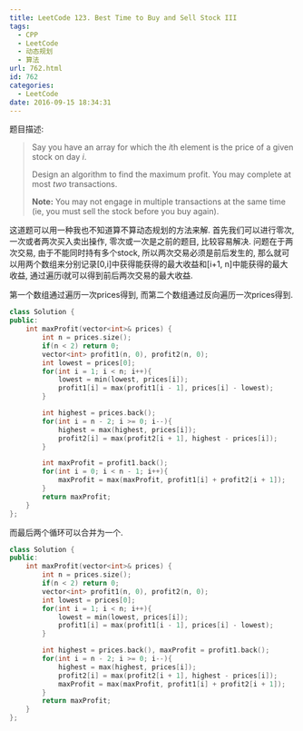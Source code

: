 ```yaml
---
title: LeetCode 123. Best Time to Buy and Sell Stock III
tags:
  - CPP
  - LeetCode
  - 动态规划
  - 算法
url: 762.html
id: 762
categories:
  - LeetCode
date: 2016-09-15 18:34:31
---
```

题目描述:

> Say you have an array for which the *i*th element is the price of a given stock on day *i*.
>
> Design an algorithm to find the maximum profit. You may complete at most *two* transactions.
>
> **Note:**
> You may not engage in multiple transactions at the same time (ie, you must sell the stock before you buy again).

这道题可以用一种我也不知道算不算动态规划的方法来解. 首先我们可以进行零次, 一次或者两次买入卖出操作, 零次或一次是之前的题目, 比较容易解决. 问题在于两次交易, 由于不能同时持有多个stock, 所以两次交易必须是前后发生的, 那么就可以用两个数组来分别记录[0,i]中获得能获得的最大收益和[i+1, n]中能获得的最大收益, 通过遍历i就可以得到前后两次交易的最大收益.

第一个数组通过遍历一次prices得到, 而第二个数组通过反向遍历一次prices得到.

```cpp
class Solution {
public:
    int maxProfit(vector<int>& prices) {
        int n = prices.size();
        if(n < 2) return 0;
        vector<int> profit1(n, 0), profit2(n, 0);
        int lowest = prices[0];
        for(int i = 1; i < n; i++){
            lowest = min(lowest, prices[i]);
            profit1[i] = max(profit1[i - 1], prices[i] - lowest);
        }

        int highest = prices.back();
        for(int i = n - 2; i >= 0; i--){
            highest = max(highest, prices[i]);
            profit2[i] = max(profit2[i + 1], highest - prices[i]);
        }

        int maxProfit = profit1.back();
        for(int i = 0; i < n - 1; i++){
            maxProfit = max(maxProfit, profit1[i] + profit2[i + 1]);
        }
        return maxProfit;
    }
};
```

而最后两个循环可以合并为一个.

```cpp
class Solution {
public:
    int maxProfit(vector<int>& prices) {
        int n = prices.size();
        if(n < 2) return 0;
        vector<int> profit1(n, 0), profit2(n, 0);
        int lowest = prices[0];
        for(int i = 1; i < n; i++){
            lowest = min(lowest, prices[i]);
            profit1[i] = max(profit1[i - 1], prices[i] - lowest);
        }

        int highest = prices.back(), maxProfit = profit1.back();
        for(int i = n - 2; i >= 0; i--){
            highest = max(highest, prices[i]);
            profit2[i] = max(profit2[i + 1], highest - prices[i]);
            maxProfit = max(maxProfit, profit1[i] + profit2[i + 1]);
        }
        return maxProfit;
    }
};
```

